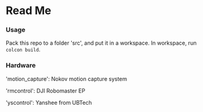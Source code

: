 # Read Me
### Usage
Pack this repo to a folder 'src', and put it in a workspace.
In workspace, run ```colcon build```.
### Hardware
'motion_capture': Nokov motion capture system

'rmcontrol': DJI Robomaster EP

'yscontrol': Yanshee from UBTech 
